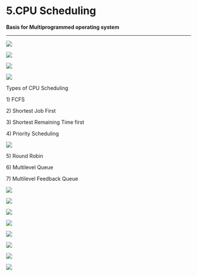 # 5.CPU Scheduling

**Basis for Multiprogrammed operating system**

 ****

![](../.gitbook/assets/image%20%28166%29.png)

![](../.gitbook/assets/image%20%287%29.png)

![](../.gitbook/assets/image%20%2885%29.png)

![](../.gitbook/assets/image%20%2815%29.png)

Types of CPU Scheduling

1\) FCFS

2\) Shortest Job First

3\) Shortest Remaining Time first

4\) Priority Scheduling

![](../.gitbook/assets/image%20%2816%29.png)

5\) Round Robin

6\) Multilevel Queue

7\) Multilevel Feedback Queue

![](../.gitbook/assets/image%20%2890%29.png)

![](../.gitbook/assets/image%20%2837%29.png)

![](../.gitbook/assets/image%20%2862%29.png)

![](../.gitbook/assets/image%20%2861%29.png)

![](../.gitbook/assets/image%20%2866%29.png)

![](../.gitbook/assets/image%20%284%29.png)

![](../.gitbook/assets/image%20%2842%29.png)

![](../.gitbook/assets/image%20%2817%29.png)

